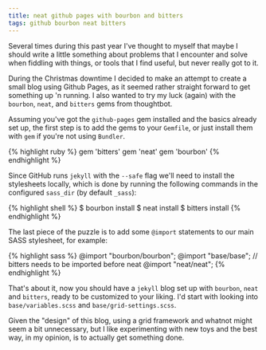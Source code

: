 ```yaml
---
title: neat github pages with bourbon and bitters
tags: github bourbon neat bitters
---
```


Several times during this past year I've thought to myself that maybe I should
write a little something about problems that I encounter and solve when fiddling
with things, or tools that I find useful, but never really got to it.

During the Christmas downtime I decided to make an attempt to create a small
blog using Github Pages, as it seemed rather straight forward to get something
up 'n running.
I also wanted to try my luck (again) with the `bourbon`, `neat`, and `bitters`
gems from thoughtbot.

Assuming you've got the `github-pages` gem installed and the basics already set
up, the first step is to add the gems to your `Gemfile`, or just install them
with `gem` if you're not using `Bundler`.

{% highlight ruby %}
gem 'bitters'
gem 'neat'
gem 'bourbon'
{% endhighlight %}

Since GitHub runs `jekyll` with the `--safe` flag we'll need to install the
stylesheets locally, which is done by running the following commands in the
configured `sass_dir` (by default `_sass`):

{% highlight shell %}
$ bourbon install
$ neat install
$ bitters install
{% endhighlight %}

The last piece of the puzzle is to add some `@import` statements to our main
SASS stylesheet, for example:

{% highlight sass %}
@import "bourbon/bourbon";
@import "base/base"; // bitters needs to be imported before neat
@import "neat/neat";
{% endhighlight %}

That's about it, now you should have a `jekyll` blog set up with `bourbon`,
`neat` and `bitters`, ready to be customized to your liking.
I'd start with looking into `base/variables.scss` and `base/grid-settings.scss`.

Given the "design" of this blog, using a grid framework and whatnot might seem a
bit unnecessary, but I like experimenting with new toys and the best way, in my
opinion, is to actually get something done.
